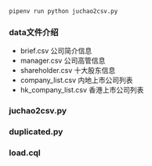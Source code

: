 
```
pipenv run python juchao2csv.py
```

### data文件介绍
- brief.csv 公司简介信息  
- manager.csv 公司高管信息
- shareholder.csv 十大股东信息
- company_list.csv 内地上市公司列表
- hk_company_list.csv 香港上市公司列表

### juchao2csv.py


### duplicated.py


### load.cql

